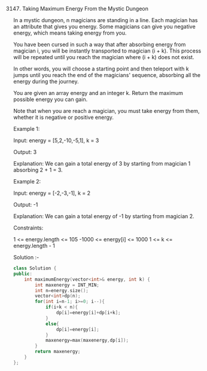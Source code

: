 3147. Taking Maximum Energy From the Mystic Dungeon

In a mystic dungeon, n magicians are standing in a line. Each magician has an attribute that gives you energy. Some magicians can give you negative energy, which means taking energy from you.

You have been cursed in such a way that after absorbing energy from magician i, you will be instantly transported to magician (i + k). This process will be repeated until you reach the magician where (i + k) does not exist.

In other words, you will choose a starting point and then teleport with k jumps until you reach the end of the magicians' sequence, absorbing all the energy during the journey.

You are given an array energy and an integer k. Return the maximum possible energy you can gain.

Note that when you are reach a magician, you must take energy from them, whether it is negative or positive energy.

 

Example 1:

Input: energy = [5,2,-10,-5,1], k = 3

Output: 3

Explanation: We can gain a total energy of 3 by starting from magician 1 absorbing 2 + 1 = 3.

Example 2:

Input: energy = [-2,-3,-1], k = 2

Output: -1

Explanation: We can gain a total energy of -1 by starting from magician 2.

 

Constraints:

1 <= energy.length <= 105
-1000 <= energy[i] <= 1000
1 <= k <= energy.length - 1

Solution :-
```cpp
class Solution {
public:
    int maximumEnergy(vector<int>& energy, int k) {
        int maxenergy = INT_MIN;
        int n=energy.size();
        vector<int>dp(n);
        for(int i=n-1; i>=0; i--){
            if(i+k < n){
                dp[i]=energy[i]+dp[i+k];
            }
            else{
                dp[i]=energy[i];
            }
            maxenergy=max(maxenergy,dp[i]);
        }
        return maxenergy;
    }
};